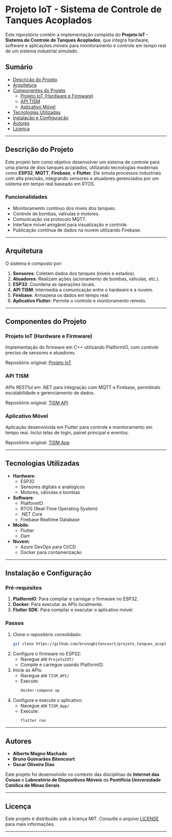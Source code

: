 
# Projeto IoT - Sistema de Controle de Tanques Acoplados

Este repositório contém a implementação completa do **Projeto IoT - Sistema de Controle de Tanques Acoplados**, que integra hardware, software e aplicações móveis para monitoramento e controle em tempo real de um sistema industrial simulado.

## Sumário
- [Descrição do Projeto](#descrição-do-projeto)
- [Arquitetura](#arquitetura)
- [Componentes do Projeto](#componentes-do-projeto)
  - [Projeto IoT (Hardware e Firmware)](#projeto-iot-hardware-e-firmware)
  - [API TISM](#api-tism)
  - [Aplicativo Móvel](#aplicativo-móvel)
- [Tecnologias Utilizadas](#tecnologias-utilizadas)
- [Instalação e Configuração](#instalação-e-configuração)
- [Autores](#autores)
- [Licença](#licença)

---

## Descrição do Projeto

Este projeto tem como objetivo desenvolver um sistema de controle para uma planta de dois tanques acoplados, utilizando tecnologias modernas como **ESP32**, **MQTT**, **Firebase**, e **Flutter**. Ele simula processos industriais com alta precisão, integrando sensores e atuadores gerenciados por um sistema em tempo real baseado em RTOS.

### Funcionalidades
- Monitoramento contínuo dos níveis dos tanques.
- Controle de bombas, válvulas e motores.
- Comunicação via protocolo MQTT.
- Interface móvel amigável para visualização e controle.
- Publicação contínua de dados na nuvem utilizando Firebase.

---

## Arquitetura

O sistema é composto por:
1. **Sensores**: Coletam dados dos tanques (níveis e estados).
2. **Atuadores**: Realizam ações (acionamento de bombas, válvulas, etc.).
3. **ESP32**: Coordena as operações locais.
4. **API TISM**: Intermedia a comunicação entre o hardware e a nuvem.
5. **Firebase**: Armazena os dados em tempo real.
6. **Aplicativo Flutter**: Permite o controle e monitoramento remoto.

---

## Componentes do Projeto

### Projeto IoT (Hardware e Firmware)
Implementação do firmware em C++ utilizando PlatformIO, com controle preciso de sensores e atuadores.

Repositório original: [Projeto IoT](https://github.com/brunogbitencourt/ProjetoIOT)

### API TISM
APIs RESTful em .NET para integração com MQTT e Firebase, permitindo escalabilidade e gerenciamento de dados.

Repositório original: [TISM API](https://github.com/brunogbitencourt/TISM_API)

### Aplicativo Móvel
Aplicação desenvolvida em Flutter para controle e monitoramento em tempo real. Inclui telas de login, painel principal e eventos.

Repositório original: [TISM App](https://github.com/brunogbitencourt/TISM_App)

---

## Tecnologias Utilizadas

- **Hardware**:
  - ESP32
  - Sensores digitais e analógicos
  - Motores, válvulas e bombas
- **Software**:
  - PlatformIO
  - RTOS (Real-Time Operating System)
  - .NET Core
  - Firebase Realtime Database
- **Mobile**:
  - Flutter
  - Dart
- **Nuvem**:
  - Azure DevOps para CI/CD
  - Docker para containerização

---

## Instalação e Configuração

### Pré-requisitos
1. **PlatformIO**: Para compilar e carregar o firmware no ESP32.
2. **Docker**: Para executar as APIs localmente.
3. **Flutter SDK**: Para compilar e executar o aplicativo móvel.

### Passos
1. Clone o repositório consolidado:
   ```bash
   git clone https://github.com/brunogbitencourt/projeto_tanques_acoplados.git
   ```
2. Configure o firmware no ESP32:
   - Navegue até `ProjetoIOT/`
   - Compile e carregue usando PlatformIO.
3. Inicie as APIs:
   - Navegue até `TISM_API/`
   - Execute:
     ```bash
     docker-compose up
     ```
4. Configure e execute o aplicativo:
   - Navegue até `TISM_App/`
   - Execute:
     ```bash
     flutter run
     ```

---

## Autores

- **Alberto Magno Machado**
- **Bruno Guimarães Bitencourt**
- **Oscar Oliveira Dias**

Este projeto foi desenvolvido no contexto das disciplinas de **Internet das Coisas** e **Laboratório de Dispositivos Móveis** da **Pontifícia Universidade Católica de Minas Gerais**.

---

## Licença

Este projeto é distribuído sob a licença MIT. Consulte o arquivo [LICENSE](LICENSE) para mais informações.

---
